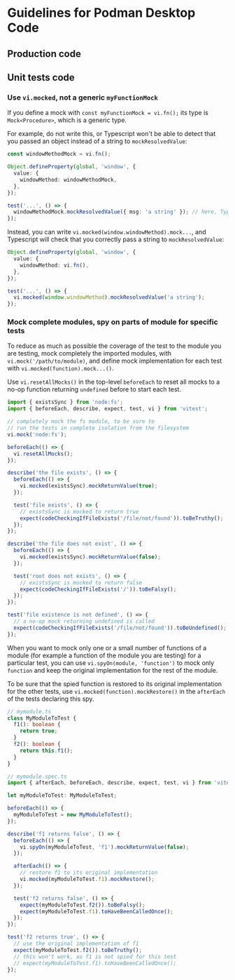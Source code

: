 # Guidelines for Podman Desktop Code

## Production code

## Unit tests code

### Use `vi.mocked`, not a generic `myFunctionMock`

If you define a mock with `const myFunctionMock = vi.fn();` its type is `Mock<Procedure>`, which is a generic type.

For example, do not write this, or Typescript won't be able to detect that you passed an object instead of a string to `mockResolvedValue`:

```ts
const windowMethodMock = vi.fn();

Object.defineProperty(global, 'window', {
  value: {
    windowMethod: windowMethodMock,
  },
});

test('...', () => {
  windowMethodMock.mockResolvedValue({ msg: 'a string' }); // here, Typescript is not able to detect that the type is wrong
});
```

Instead, you can write `vi.mocked(window.windowMethod).mock...`, and Typescript will check that you correctly pass a string to `mockResolvedValue`:

```ts
Object.defineProperty(global, 'window', {
  value: {
    windowMethod: vi.fn(),
  },
});

test('...', () => {
  vi.mocked(window.windowMethod).mockResolvedValue('a string');
});
```

### Mock complete modules, spy on parts of module for specific tests

To reduce as much as possible the coverage of the test to the module you are testing, mock completely the imported modules, with `vi.mock('/path/to/module)`, and define mock implementation for each test with `vi.mocked(function).mock...()`.

Use `vi.resetAllMocks()` in the top-level `beforeEach` to reset all mocks to a no-op function returning `undefined` before to start each test.

```ts
import { existsSync } from 'node:fs';
import { beforeEach, describe, expect, test, vi } from 'vitest';

// completely mock the fs module, to be sure to
// run the tests in complete isolation from the filesystem
vi.mock('node:fs');

beforeEach(() => {
  vi.resetAllMocks();
});

describe('the file exists', () => {
  beforeEach(() => {
    vi.mocked(existsSync).mockReturnValue(true);
  });

  test('file exists', () => {
    // existsSync is mocked to return true
    expect(codeCheckingIfFileExists('/file/not/found')).toBeTruthy();
  });
});

describe('the file does not exist', () => {
  beforeEach(() => {
    vi.mocked(existsSync).mockReturnValue(false);
  });

  test('root does not exists', () => {
    // existsSync is mocked to return false
    expect(codeCheckingIfFileExists('/')).toBeFalsy();
  });
});

test('file existence is not defined', () => {
  // a no-op mock returning undefined is called
  expect(codeCheckingIfFileExists('/file/not/found')).toBeUndefined();
});
```

When you want to mock only one or a small number of functions of a module (for example a function of the module you are testing) for a particular test, you can use `vi.spyOn(module, 'function')` to mock only `function` and keep the original implementation for the rest of the module.

To be sure that the spied function is restored to its original implementation for the other tests, use `vi.mocked(function).mockRestore()` in the `afterEach` of the tests declaring this spy.

```ts
// mymodule.ts
class MyModuleToTest {
  f1(): boolean {
    return true;
  }
  f2(): boolean {
    return this.f1();
  }
}

// mymodule.spec.ts
import { afterEach, beforeEach, describe, expect, test, vi } from 'vitest';

let myModuleToTest: MyModuleToTest;

beforeEach(() => {
  myModuleToTest = new MyModuleToTest();
});

describe('f1 returns false', () => {
  beforeEach(() => {
    vi.spyOn(myModuleToTest, 'f1').mockReturnValue(false);
  });

  afterEach(() => {
    // restore f1 to its original implementation
    vi.mocked(myModuleToTest.f1).mockRestore();
  });

  test('f2 returns false', () => {
    expect(myModuleToTest.f2()).toBeFalsy();
    expect(myModuleToTest.f1).toHaveBeenCalledOnce();
  });
});

test('f2 returns true', () => {
  // use the original implementation of f1
  expect(myModuleToTest.f2()).toBeTruthy();
  // this won't work, as f1 is not spied for this test
  // expect(myModuleToTest.f1).toHaveBeenCalledOnce();
});
```
